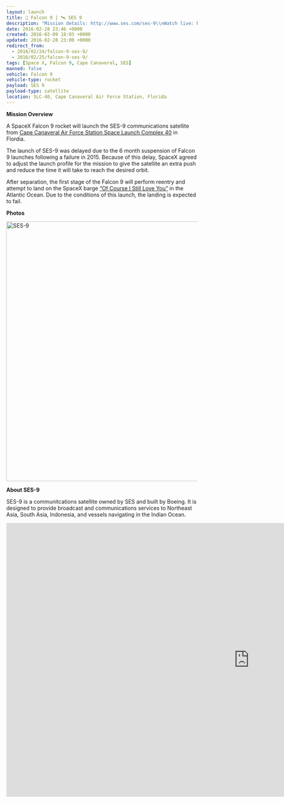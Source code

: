 ```yaml
---
layout: launch
title: 🚀 Falcon 9 | 🛰 SES 9
description: "Mission details: http://www.ses.com/ses-9\\nWatch live: http://www.spacex.com/webcast"
date: 2016-02-28 23:46 +0000
created: 2016-02-09 18:03 +0000
updated: 2016-02-28 23:00 +0000
redirect_from:
  - 2016/02/24/falcon-9-ses-9/
  - 2016/02/25/falcon-9-ses-9/
tags: [Space X, Falcon 9, Cape Canaveral, SES]
manned: false
vehicle: Falcon 9
vehicle-type: rocket
payload: SES 9
payload-type: satellite
location: SLC-40, Cape Canaveral Air Force Station, Florida
---
```


__Mission Overview__

A SpaceX Falcon 9 rocket will launch the SES-9 communications satellite from [Cape Canaveral Air Force Station Space Launch Complex 40](https://en.m.wikipedia.org/wiki/Cape_Canaveral_Air_Force_Station_Space_Launch_Complex_40) in Flordia.

The launch of SES-9 was delayed due to the 6 month suspension of Falcon 9 launches following a failure in 2015. Because of this delay, SpaceX agreed to adjust the launch profile for the mission to give the satellite an extra push and reduce the time it will take to reach the desired orbit.

After separation, the first stage of the Falcon 9 will perform reentry and attempt to land on the SpaceX barge [“Of Course I Still Love You”](https://en.wikipedia.org/wiki/Autonomous_spaceport_drone_ship#Of_Course_I_Still_Love_You_.28Marmac_304.29) in the Atlantic Ocean. Due to the conditions of this launch, the landing is expected to fail.

__Photos__

<a data-flickr-embed="true" href="https://www.flickr.com/photos/launchcalendar/galleries/72157664441778520/" title="Falcon 9 | SES-9, a gallery by launchcalendar, on Flickr"><img src="https://farm2.staticflickr.com/1550/24585667074_e3591063b1_b.jpg" width="1024" height="683" alt="SES-9"></a><script async src="https://embedr.flickr.com/assets/client-code.js" charset="utf-8"></script>

__About SES-9__

SES-9 is a communitcations satellite owned by SES and built by Boeing. It is designed to provide broadcast and communications services to Northeast Asia, South Asia, Indonesia, and vessels navigating in the Indian Ocean.

<iframe width="1280" height="720" src="https://www.youtube.com/embed/UFQ8PfmTIFk" frameborder="0" allowfullscreen></iframe>
